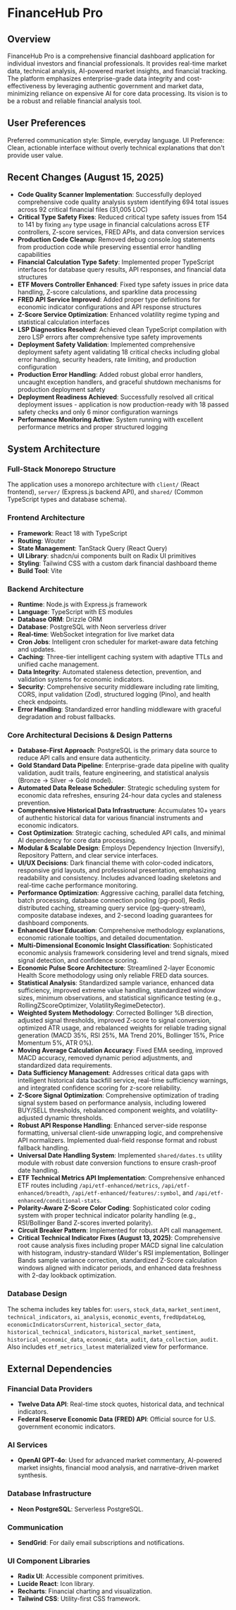 # FinanceHub Pro

## Overview
FinanceHub Pro is a comprehensive financial dashboard application for individual investors and financial professionals. It provides real-time market data, technical analysis, AI-powered market insights, and financial tracking. The platform emphasizes enterprise-grade data integrity and cost-effectiveness by leveraging authentic government and market data, minimizing reliance on expensive AI for core data processing. Its vision is to be a robust and reliable financial analysis tool.

## User Preferences
Preferred communication style: Simple, everyday language.
UI Preference: Clean, actionable interface without overly technical explanations that don't provide user value.

## Recent Changes (August 15, 2025)
- **Code Quality Scanner Implementation**: Successfully deployed comprehensive code quality analysis system identifying 694 total issues across 92 critical financial files (31,005 LOC)
- **Critical Type Safety Fixes**: Reduced critical type safety issues from 154 to 141 by fixing `any` type usage in financial calculations across ETF controllers, Z-score services, FRED APIs, and data conversion services
- **Production Code Cleanup**: Removed debug console.log statements from production code while preserving essential error handling capabilities
- **Financial Calculation Type Safety**: Implemented proper TypeScript interfaces for database query results, API responses, and financial data structures
- **ETF Movers Controller Enhanced**: Fixed type safety issues in price data handling, Z-score calculations, and sparkline data processing
- **FRED API Service Improved**: Added proper type definitions for economic indicator configurations and API response structures
- **Z-Score Service Optimization**: Enhanced volatility regime typing and statistical calculation interfaces
- **LSP Diagnostics Resolved**: Achieved clean TypeScript compilation with zero LSP errors after comprehensive type safety improvements
- **Deployment Safety Validation**: Implemented comprehensive deployment safety agent validating 18 critical checks including global error handling, security headers, rate limiting, and production configuration
- **Production Error Handling**: Added robust global error handlers, uncaught exception handlers, and graceful shutdown mechanisms for production deployment safety
- **Deployment Readiness Achieved**: Successfully resolved all critical deployment issues - application is now production-ready with 18 passed safety checks and only 6 minor configuration warnings
- **Performance Monitoring Active**: System running with excellent performance metrics and proper structured logging

## System Architecture

### Full-Stack Monorepo Structure
The application uses a monorepo architecture with `client/` (React frontend), `server/` (Express.js backend API), and `shared/` (Common TypeScript types and database schema).

### Frontend Architecture
- **Framework**: React 18 with TypeScript
- **Routing**: Wouter
- **State Management**: TanStack Query (React Query)
- **UI Library**: shadcn/ui components built on Radix UI primitives
- **Styling**: Tailwind CSS with a custom dark financial dashboard theme
- **Build Tool**: Vite

### Backend Architecture
- **Runtime**: Node.js with Express.js framework
- **Language**: TypeScript with ES modules
- **Database ORM**: Drizzle ORM
- **Database**: PostgreSQL with Neon serverless driver
- **Real-time**: WebSocket integration for live market data
- **Cron Jobs**: Intelligent cron scheduler for market-aware data fetching and updates.
- **Caching**: Three-tier intelligent caching system with adaptive TTLs and unified cache management.
- **Data Integrity**: Automated staleness detection, prevention, and validation systems for economic indicators.
- **Security**: Comprehensive security middleware including rate limiting, CORS, input validation (Zod), structured logging (Pino), and health check endpoints.
- **Error Handling**: Standardized error handling middleware with graceful degradation and robust fallbacks.

### Core Architectural Decisions & Design Patterns
- **Database-First Approach**: PostgreSQL is the primary data source to reduce API calls and ensure data authenticity.
- **Gold Standard Data Pipeline**: Enterprise-grade data pipeline with quality validation, audit trails, feature engineering, and statistical analysis (Bronze → Silver → Gold model).
- **Automated Data Release Scheduler**: Strategic scheduling system for economic data refreshes, ensuring 24-hour data cycles and staleness prevention.
- **Comprehensive Historical Data Infrastructure**: Accumulates 10+ years of authentic historical data for various financial instruments and economic indicators.
- **Cost Optimization**: Strategic caching, scheduled API calls, and minimal AI dependency for core data processing.
- **Modular & Scalable Design**: Employs Dependency Injection (Inversify), Repository Pattern, and clear service interfaces.
- **UI/UX Decisions**: Dark financial theme with color-coded indicators, responsive grid layouts, and professional presentation, emphasizing readability and consistency. Includes advanced loading skeletons and real-time cache performance monitoring.
- **Performance Optimization**: Aggressive caching, parallel data fetching, batch processing, database connection pooling (pg-pool), Redis distributed caching, streaming query service (pg-query-stream), composite database indexes, and 2-second loading guarantees for dashboard components.
- **Enhanced User Education**: Comprehensive methodology explanations, economic rationale tooltips, and detailed documentation.
- **Multi-Dimensional Economic Insight Classification**: Sophisticated economic analysis framework considering level and trend signals, mixed signal detection, and confidence scoring.
- **Economic Pulse Score Architecture**: Streamlined 2-layer Economic Health Score methodology using only reliable FRED data sources.
- **Statistical Analysis**: Standardized sample variance, enhanced data sufficiency, improved extreme value handling, standardized window sizes, minimum observations, and statistical significance testing (e.g., RollingZScoreOptimizer, VolatilityRegimeDetector).
- **Weighted System Methodology**: Corrected Bollinger %B direction, adjusted signal thresholds, improved Z-score to signal conversion, optimized ATR usage, and rebalanced weights for reliable trading signal generation (MACD 35%, RSI 25%, MA Trend 20%, Bollinger 15%, Price Momentum 5%, ATR 0%).
- **Moving Average Calculation Accuracy**: Fixed EMA seeding, improved MACD accuracy, removed dynamic period adjustments, and standardized data requirements.
- **Data Sufficiency Management**: Addresses critical data gaps with intelligent historical data backfill service, real-time sufficiency warnings, and integrated confidence scoring for z-score reliability.
- **Z-Score Signal Optimization**: Comprehensive optimization of trading signal system based on performance analysis, including lowered BUY/SELL thresholds, rebalanced component weights, and volatility-adjusted dynamic thresholds.
- **Robust API Response Handling**: Enhanced server-side response formatting, universal client-side unwrapping logic, and comprehensive API normalizers. Implemented dual-field response format and robust fallback handling.
- **Universal Date Handling System**: Implemented `shared/dates.ts` utility module with robust date conversion functions to ensure crash-proof date handling.
- **ETF Technical Metrics API Implementation**: Comprehensive enhanced ETF routes including `/api/etf-enhanced/metrics`, `/api/etf-enhanced/breadth`, `/api/etf-enhanced/features/:symbol`, and `/api/etf-enhanced/conditional-stats`.
- **Polarity-Aware Z-Score Color Coding**: Sophisticated color coding system with proper technical indicator polarity handling (e.g., RSI/Bollinger Band Z-scores inverted polarity).
- **Circuit Breaker Pattern**: Implemented for robust API call management.
- **Critical Technical Indicator Fixes (August 13, 2025)**: Comprehensive root cause analysis fixes including proper MACD signal line calculation with histogram, industry-standard Wilder's RSI implementation, Bollinger Bands sample variance correction, standardized Z-Score calculation windows aligned with indicator periods, and enhanced data freshness with 2-day lookback optimization.

### Database Design
The schema includes key tables for: `users`, `stock_data`, `market_sentiment`, `technical_indicators`, `ai_analysis`, `economic_events`, `fredUpdateLog`, `economicIndicatorsCurrent`, `historical_sector_data`, `historical_technical_indicators`, `historical_market_sentiment`, `historical_economic_data`, `economic_data_audit`, `data_collection_audit`. Also includes `etf_metrics_latest` materialized view for performance.

## External Dependencies

### Financial Data Providers
- **Twelve Data API**: Real-time stock quotes, historical data, and technical indicators.
- **Federal Reserve Economic Data (FRED) API**: Official source for U.S. government economic indicators.

### AI Services
- **OpenAI GPT-4o**: Used for advanced market commentary, AI-powered market insights, financial mood analysis, and narrative-driven market synthesis.

### Database Infrastructure
- **Neon PostgreSQL**: Serverless PostgreSQL.

### Communication
- **SendGrid**: For daily email subscriptions and notifications.

### UI Component Libraries
- **Radix UI**: Accessible component primitives.
- **Lucide React**: Icon library.
- **Recharts**: Financial charting and visualization.
- **Tailwind CSS**: Utility-first CSS framework.